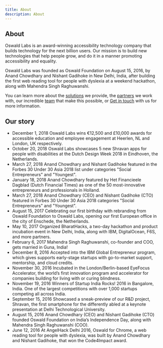```yaml
---
title: About
description: About
---
```


<section class="hero">
	<div class="container">
		<div class="row">
			<div class="col-md-6">
				<h1>About</h1>
				<p>Oswald Labs is an award-winning accessibility technology company that builds technology for the next billion users. Our mission is to build new technologies that help people grow, and do it in a manner promoting accessibility and equality.</p>
				<p>Oswald Labs was founded as Oswald Foundation on August 15, 2016, by Anand Chowdhary and Nishant Gadihoke in New Delhi, India, after building the first web reading tool for people with dyslexia at a weekend hackathon, along with Mahendra Singh Raghuwanshi.</p>
				<p>You can learn more about the <a href="/platform/">solutions</a> we provide, the <a href="/accelerator/partners/">partners</a> we work with, our incredible <a href="/team/">team</a> that make this possible, or <a href="/contact/">Get in touch</a> with us for more information.</p>
			</div>
		</div>
	</div>
</section>
<section>
	<div class="container">
		<h2 class="text-center mb-5">Our story</h2>
		<ul class="timeline">
			<li><div>
				<time>December 1, 2018</time>
				<a class="card">Oswald Labs wins €12,500 and £10,000 awards for accessible education and employee engagement at Heerlen, NL and London, UK respectively.</a>
			</div></li>
			<li><div>
				<time>October 20, 2018</time>
				<a class="card">Oswald Labs showcases 5 new Shravan apps for people with disabilities at the Dutch Design Week 2018 in Eindhoven, the Netherlands.</a>
			</div></li>
			<li><div>
				<time>March 27, 2018</time>
				<a class="card">Anand Chowdhary and Nishant Gadihoke featured in the Forbes 30 Under 30 Asia 2018 list under categories "Social Entrepreneurs" and "Youngest".</a>
			</div></li>
			<li><div>
				<time>January 18, 2018</time>
				<a class="card">Anand Chowdhary featured by Het Financieele Dagblad (Dutch Financial Times) as one of the 50 most-innovative entrepreneurs and professionals in Holland.</a>
			</div></li>
			<li><div>
				<time>March 27, 2018</time>
				<a class="card">Anand Chowdhary (CEO) and Nishant Gadihoke (CTO) featured in Forbes 30 Under 30 Asia 2018 categories "Social Entrepreneurs" and "Youngest".</a>
			</div></li>
			<li><div>
				<time>August 15, 2017</time>
				<a class="card">Celebrating our first birthday with rebranding from Oswald Foundation to Oswald Labs, opening our first European office in the city of Enschede, the Netherlands.</a>
			</div></li>
			<li><div>
				<time>May 10, 2017</time>
				<a class="card">Organized BharatHacks, a two-day hackathon and product incubation event in New Delhi, India, along with IBM, DigitalOcean, F6S, and more partners.</a>
			</div></li>
			<li><div>
				<time>February 6, 2017</time>
				<a class="card">Mahendra Singh Raghuwanshi, co-founder and COO, gets married in Guna, India!</a>
			</div></li>
			<li><div>
				<time>December 8, 2016</time>
				<a class="card">Accepted into the IBM Global Entrepreneur program, which gives supports early-stage startups with go-to-market support, mentorship, and cloud credits.</a>
			</div></li>
			<li><div>
				<time>November 30, 2016</time>
				<a class="card">Incubated in the London/Berlin-based EyeFocus Accelerator, the world’s first innovation program and accelerator for companies building for living with or curing blindness.</a>
			</div></li>
			<li><div>
				<time>November 19, 2016</time>
				<a class="card">Winners of Startup India Rocks! 2016 in Bangalore, India. One of the largest competitions with over 1,000 startups competing all across India.</a>
			</div></li>
			<li><div>
				<time>September 15, 2016</time>
				<a class="card">Showcased a sneak-preview of our R&D project, Shravan, the first smartphone for the differently abled at a keynote presentation at Delhi Technological University.</a>
			</div></li>
			<li><div>
				<time>August 15, 2016</time>
				<a class="card">Anand Chowdhary (CEO) and Nishant Gadihoke (CTO) founded Oswald Foundation on India’s Independence Day, along with Mahendra Singh Raghuwanshi (COO).</a>
			</div></li>
			<li><div>
				<time>June 12, 2016</time>
				<a class="card">At AngelHack Delhi 2016, Oswald for Chrome, a web reading tool for people with dyslexia, was built by Anand Chowdhary and Nishant Gadihoke, that won the Code4Impact award.</a>
			</div></li>
		</ul>
	</div>
</section>